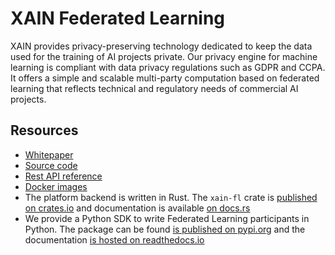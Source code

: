 # XAIN Federated Learning

XAIN provides privacy-preserving technology dedicated to keep the data
used for the training of AI projects private. Our privacy engine for
machine learning is compliant with data privacy regulations such as
GDPR and CCPA. It offers a simple and scalable multi-party computation
based on federated learning that reflects technical and regulatory
needs of commercial AI projects.

## Resources

- [Whitepaper](https://www.xain.io/federated-learning-technology)
- [Source code](https://github.com/xainag/xain-fl/)
- [Rest API reference](https://xain-fl.readthedocs.io/en/latest/api)
- [Docker images](https://hub.docker.com/r/xain/xain-fl/)
- The platform backend is written in Rust. The `xain-fl` crate is [published on crates.io](https://crates.io/crates/xain-fl) and documentation is available [on docs.rs](https://docs.rs/xain-fl/0.7.0/xain_fl/)
- We provide a Python SDK to write Federated Learning participants in Python. The package can be found [is published on pypi.org](https://pypi.org/project/xain-sdk/) and the documentation [is hosted on readthedocs.io](https://xain-fl.readthedocs.io/projects/xain-sdk/en/latest/)
